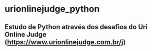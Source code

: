 # urionlinejudge_python

## Estudo de Python através dos desafios do Uri Online Judge (https://www.urionlinejudge.com.br/j)
